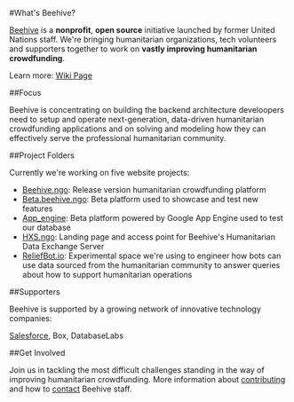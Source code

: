 #What's Beehive?

[Beehive]() is a **nonprofit**, **open source** initiative launched by former United Nations staff. We're bringing humanitarian organizations, tech volunteers and supporters together to work on **vastly improving humanitarian crowdfunding**.

Learn more: [Wiki Page]()

##Focus

Beehive is concentrating on building the backend architecture develoopers need to setup and operate next-generation, data-driven humanitarian crowdfunding applications and on solving and modeling how they can effectively serve the professional humanitarian community.

##Project Folders

Currently we're working on five website projects:

- [Beehive.ngo](): Release version humanitarian crowdfunding platform
- [Beta.beehive.ngo](): Beta platform used to showcase and test new features 
- [App_engine](): Beta platform powered by Google App Engine used to test our database
- [HXS.ngo](): Landing page and access point for Beehive's Humanitarian Data Exchange Server
- [ReliefBot.io](): Experimental space we're using to engineer how bots can use data sourced from the humanitarian community to answer queries about how to support humanitarian operations

##Supporters

Beehive is supported by a growing network of innovative technology companies:

[Salesforce](), Box, DatabaseLabs


##Get Involved

Join us in tackling the most difficult challenges standing in the way of improving humanitarian crowdfunding. More information about [contributing]() and how to [contact]() Beehive staff.
